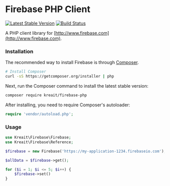 # Firebase PHP Client

[![Latest Stable Version](https://poser.pugx.org/kreait/firebase-php/v/stable.png)](https://packagist.org/packages/kreait/firebase-php)
[![Build Status](https://secure.travis-ci.org/kreait/firebase-php.png?branch=master)](http://travis-ci.org/kreait/firebase-php)

A PHP client library for [http://www.firebase.com](http://www.firebase.com).

### Installation

The recommended way to install Firebase is through
[Composer](http://getcomposer.org).

```bash
# Install Composer
curl -sS https://getcomposer.org/installer | php
```

Next, run the Composer command to install the latest stable version:

```bash
composer require kreait/firebase-php
```

After installing, you need to require Composer's autoloader:

```php
require 'vendor/autoload.php';
```

### Usage

```php
use Kreait\Firebase\Firebase;
use Kreait\Firebase\Reference;

$firebase = new Firebase('https://my-application-1234.firebaseio.com');

$allData = $firebase->get();

for ($i = 1; $i <= 5; $i++) {
    $firebase->set()
}